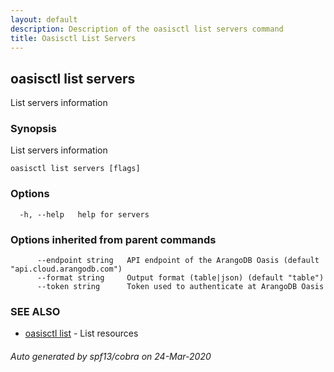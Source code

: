 ```yaml
---
layout: default
description: Description of the oasisctl list servers command
title: Oasisctl List Servers
---
```

## oasisctl list servers

List servers information

### Synopsis

List servers information

```
oasisctl list servers [flags]
```

### Options

```
  -h, --help   help for servers
```

### Options inherited from parent commands

```
      --endpoint string   API endpoint of the ArangoDB Oasis (default "api.cloud.arangodb.com")
      --format string     Output format (table|json) (default "table")
      --token string      Token used to authenticate at ArangoDB Oasis
```

### SEE ALSO

* [oasisctl list](oasisctl_list.md)	 - List resources

###### Auto generated by spf13/cobra on 24-Mar-2020
